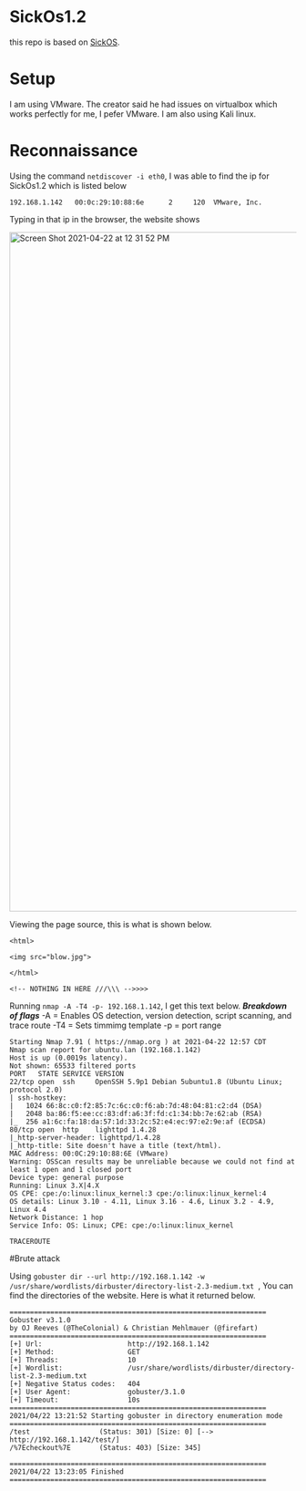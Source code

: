 # SickOs1.2
this repo is based on [SickOS](https://www.vulnhub.com/entry/sickos-12,144/). 

# Setup 
I am using VMware. The creator said he had issues on virtualbox which works perfectly for me, I pefer VMware. I am also using Kali linux. 

# Reconnaissance 
Using the command ``` netdiscover -i eth0 ```, I was able to find the ip for SickOs1.2 which is listed below 

```
192.168.1.142   00:0c:29:10:88:6e      2     120  VMware, Inc. 
```
Typing in that ip in the browser, the website shows 

<img width="1192" alt="Screen Shot 2021-04-22 at 12 31 52 PM" src="https://user-images.githubusercontent.com/81980702/115762191-d0351c80-a368-11eb-91f3-2a7778ae2b10.png">

Viewing the page source, this is what is shown below. 
```
<html>

<img src="blow.jpg">

</html>

<!-- NOTHING IN HERE ///\\\ -->>>>
````
Running ``` nmap -A -T4 -p- 192.168.1.142 ```, I get this text below. ***Breakdown of flags*** -A = Enables OS detection, version detection, script scanning, and trace route -T4 = Sets timmimg template -p = port range  

```
Starting Nmap 7.91 ( https://nmap.org ) at 2021-04-22 12:57 CDT
Nmap scan report for ubuntu.lan (192.168.1.142)
Host is up (0.0019s latency).
Not shown: 65533 filtered ports
PORT   STATE SERVICE VERSION
22/tcp open  ssh     OpenSSH 5.9p1 Debian 5ubuntu1.8 (Ubuntu Linux; protocol 2.0)
| ssh-hostkey: 
|   1024 66:8c:c0:f2:85:7c:6c:c0:f6:ab:7d:48:04:81:c2:d4 (DSA)
|   2048 ba:86:f5:ee:cc:83:df:a6:3f:fd:c1:34:bb:7e:62:ab (RSA)
|_  256 a1:6c:fa:18:da:57:1d:33:2c:52:e4:ec:97:e2:9e:af (ECDSA)
80/tcp open  http    lighttpd 1.4.28
|_http-server-header: lighttpd/1.4.28
|_http-title: Site doesn't have a title (text/html).
MAC Address: 00:0C:29:10:88:6E (VMware)
Warning: OSScan results may be unreliable because we could not find at least 1 open and 1 closed port
Device type: general purpose
Running: Linux 3.X|4.X
OS CPE: cpe:/o:linux:linux_kernel:3 cpe:/o:linux:linux_kernel:4
OS details: Linux 3.10 - 4.11, Linux 3.16 - 4.6, Linux 3.2 - 4.9, Linux 4.4
Network Distance: 1 hop
Service Info: OS: Linux; CPE: cpe:/o:linux:linux_kernel

TRACEROUTE
```
#Brute attack

Using ```gobuster dir --url http://192.168.1.142 -w /usr/share/wordlists/dirbuster/directory-list-2.3-medium.txt ```, You can find the directories of the website. Here is what it returned below.

```
===============================================================
Gobuster v3.1.0
by OJ Reeves (@TheColonial) & Christian Mehlmauer (@firefart)
===============================================================
[+] Url:                     http://192.168.1.142
[+] Method:                  GET
[+] Threads:                 10
[+] Wordlist:                /usr/share/wordlists/dirbuster/directory-list-2.3-medium.txt
[+] Negative Status codes:   404
[+] User Agent:              gobuster/3.1.0
[+] Timeout:                 10s
===============================================================
2021/04/22 13:21:52 Starting gobuster in directory enumeration mode
===============================================================
/test                 (Status: 301) [Size: 0] [--> http://192.168.1.142/test/]
/%7Echeckout%7E       (Status: 403) [Size: 345]                               
                                                                              
===============================================================
2021/04/22 13:23:05 Finished
===============================================================
```
